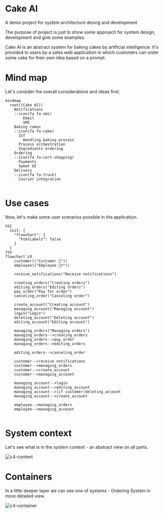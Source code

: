 # Cake AI
A demo project for system architecture desing and development

The purpose of project is just to show some approach for system design, development and give some examples.

Cake AI is an abstract system for baking cakes by artificial intelligence. It's provided to users by a sales web application in which customers can order some cake for their own idea based on a prompt.

# Mind map
Let's consider the overall considerations and ideas first.

```mermaid
mindmap
  root((Cake AI))
    Notifications
    ::icon(fa fa-sms)
        Email
        SMS
    Baking cakes
    ::icon(fa fa-cake)
      IoT
        Handling baking process
      Process orchestration  
      Ingredients ordering  
    Ordering
    ::icon(fa fa-cart-shopping)
      Payments
      Sweet UI
    Delivery
    ::icon(fa fa-truck)
      Courier integration
      

```

# Use cases

Now, let's make some user scenarios possible in the application.

```mermaid
%%{
  init: {
    "flowchart": {
      "htmlLabels": false
    }
  }
}%%
flowchart LR
    customer(("Customer 🧑"))
    employee(("Employee 👷‍♂️"))

    receive_notifications("Receive notifications")

    creating_orders("Creating orders")
    editing_orders("Editing orders")
    pay_order("Pay for order")
    canceling_order("Canceling order")
    
    create_account("Creating account")
    managing_account("Managing account")
    login("Login")
    deleting_account("Deleting account")
    editing_account("Editing account")
    
    managing_orders("Managing orders")
    managing_orders-->creating_orders
    managing_orders-->pay_order
    managing_orders-->editing_orders
    
    editing_orders-->canceling_order
    
    customer-->receive_notifications
    customer-->managing_orders
    customer-->create_account
    customer-->managing_account

    managing_account-->login
    managing_account-->editing_account
    managing_account-->|if customer|deleting_account
    managing_account-->create_account
        
    employee-->managing_orders
    employee-->managing_account


```

# System context

Let's see what is in the system context - an abstract view on all parts.

![c4-context](https://github.com/xeo545x39/cake-ai/assets/10615919/d8e944b6-0be9-4e58-a617-e9590a5d90e3)

# Containers

In a little deeper layer we can see one of systems - Ordering System in more detailed view.

![c4-container](https://github.com/xeo545x39/cake-ai/assets/10615919/6b1c177b-7003-46ca-b103-e11096bd4547)

